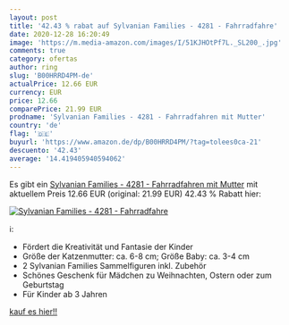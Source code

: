 ```yaml
---
layout: post
title: '42.43 % rabat auf Sylvanian Families - 4281 - Fahrradfahre'
date: 2020-12-28 16:20:49
image: 'https://m.media-amazon.com/images/I/51KJHOtPf7L._SL200_.jpg'
comments: true
category: ofertas
author: ring
slug: 'B00HRRD4PM-de'
actualPrice: 12.66 EUR
currency: EUR
price: 12.66
comparePrice: 21.99 EUR
prodname: 'Sylvanian Families - 4281 - Fahrradfahren mit Mutter'
country: 'de'
flag: '🇩🇪'
buyurl: 'https://www.amazon.de/dp/B00HRRD4PM/?tag=tolees0ca-21'
descuento: '42.43'
average: '14.419405940594062'
---
```


Es gibt ein [Sylvanian Families - 4281 - Fahrradfahren mit Mutter](https://www.amazon.de/dp/B00HRRD4PM/?tag=tolees0ca-21) mit aktuellem Preis 12.66 EUR (original: 21.99 EUR) 42.43 % Rabatt hier:

[![Sylvanian Families - 4281 - Fahrradfahre](https://m.media-amazon.com/images/I/51KJHOtPf7L._SL200_.jpg)](https://www.amazon.de/dp/B00HRRD4PM/?tag=tolees0ca-21)

ℹ️:

- Fördert die Kreativität und Fantasie der Kinder
- Größe der Katzenmutter: ca. 6-8 cm; Größe Baby: ca. 3-4 cm
- 2 Sylvanian Families Sammelfiguren inkl. Zubehör
- Schönes Geschenk für Mädchen zu Weihnachten, Ostern oder zum Geburtstag
- Für Kinder ab 3 Jahren

[kauf es hier!!](https://www.amazon.de/dp/B00HRRD4PM/?tag=tolees0ca-21)
